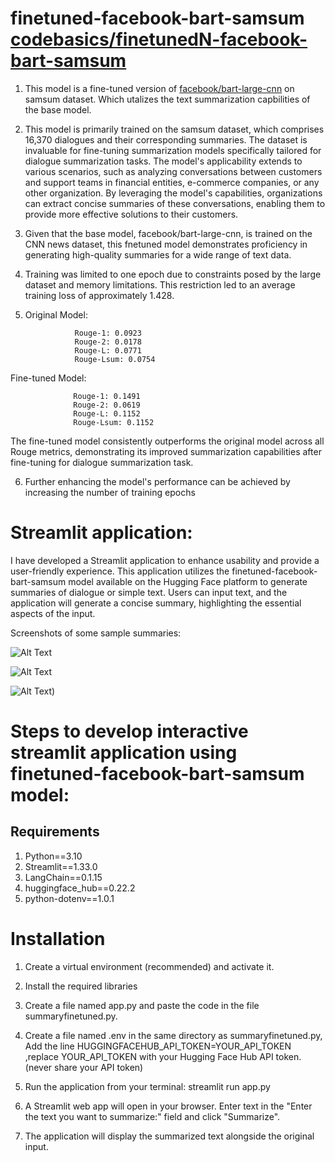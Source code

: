 # finetuned-facebook-bart-samsum  [codebasics/finetunedN-facebook-bart-samsum](https://huggingface.co/codebasics/finetunedN-facebook-bart-samsum/commit/2e5c2086edc535c995ed6b8666daa0e718a83b82)

1. This model is a fine-tuned version of [facebook/bart-large-cnn](https://huggingface.co/facebook/bart-large-cnn) on samsum dataset. Which utalizes the text summarization capbilities of the base model. 
2. This model is primarily trained on the samsum dataset, which comprises 16,370 dialogues and their corresponding summaries. The dataset is invaluable for fine-tuning summarization models specifically tailored for dialogue summarization tasks. The model's applicability extends to various scenarios, such as analyzing conversations between customers and support teams in financial entities, e-commerce companies, or any other organization. By leveraging the model's capabilities, organizations can extract concise summaries of these conversations, enabling them to provide more effective solutions to their customers.

4. Given that the base model, facebook/bart-large-cnn, is trained on the CNN news dataset, this fnetuned model demonstrates proficiency in generating high-quality summaries for a wide range of text data.
5. Training was limited to one epoch due to constraints posed by the large dataset and memory limitations. This restriction led to an average training loss of approximately 1.428.
6. Original Model:

                  Rouge-1: 0.0923
                  Rouge-2: 0.0178
                  Rouge-L: 0.0771
                  Rouge-Lsum: 0.0754
   
  Fine-tuned Model:

                  Rouge-1: 0.1491
                  Rouge-2: 0.0619
                  Rouge-L: 0.1152
                  Rouge-Lsum: 0.1152
The fine-tuned model consistently outperforms the original model across all Rouge metrics, demonstrating its improved summarization capabilities after fine-tuning for dialogue summarization task.

6. Further enhancing the model's performance can be achieved by increasing the number of training epochs


# Streamlit application:
I have developed a Streamlit application to enhance usability and provide a user-friendly experience. This application utilizes the finetuned-facebook-bart-samsum model available on the Hugging Face platform to generate summaries of dialogue or simple text. Users can input text, and the application will generate a concise summary, highlighting the essential aspects of the input.


Screenshots of some sample summaries:

![Alt Text](https://github.com/ravina029/TextSummarizer-finetuned-bart-samsum/raw/main/samharry1.png)

![Alt Text](https://github.com/ravina029/TextSummarizer-finetuned-bart-samsum/blob/main/samharry2.png)

![Alt Text](https://github.com/ravina029/TextSummarizer-finetuned-bart-samsum/blob/main/india.png))


# Steps to develop interactive streamlit application using finetuned-facebook-bart-samsum model:

## Requirements

1. Python==3.10 
2. Streamlit==1.33.0
3. LangChain==0.1.15
4. huggingface_hub==0.22.2
5. python-dotenv==1.0.1

# Installation

1. Create a virtual environment (recommended) and activate it.
2. Install the required libraries
3. Create a file named app.py and paste the code in the file summaryfinetuned.py.
4. Create a file named .env in the same directory as summaryfinetuned.py, Add the line HUGGINGFACEHUB_API_TOKEN=YOUR_API_TOKEN
,replace YOUR_API_TOKEN with your Hugging Face Hub API token. (never share your API token)
5. Run the application from your terminal:
   streamlit run app.py
6. A Streamlit web app will open in your browser. Enter text in the "Enter the text you want to summarize:" field and click "Summarize".

7. The application will display the summarized text alongside the original input.


